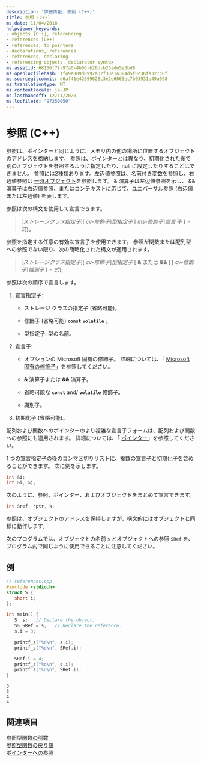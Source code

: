 ```yaml
---
description: '詳細情報: 参照 (C++)'
title: 参照 (C++)
ms.date: 11/04/2016
helpviewer_keywords:
- objects [C++], referencing
- references [C++]
- references, to pointers
- declarations, references
- references, declaring
- referencing objects, declarator syntax
ms.assetid: 68156f7f-97a0-4b66-b26d-b25ade5e3bd8
ms.openlocfilehash: 1f49e089d8992a32f30e1a384d5f0c36fa327c0f
ms.sourcegitcommit: d6af41e42699628c3e2e6063ec7b03931a49a098
ms.translationtype: MT
ms.contentlocale: ja-JP
ms.lasthandoff: 12/11/2020
ms.locfileid: "97250050"
---
```

# <a name="references-c"></a>参照 (C++)

参照は、ポインターと同じように、メモリ内の他の場所に位置するオブジェクトのアドレスを格納します。 参照は、ポインターとは異なり、初期化された後で別のオブジェクトを参照するように指定したり、null に設定したりすることはできません。 参照には2種類あります。左辺値参照は、名前付き変数を参照し、右辺値参照は [一時オブジェクト](../cpp/temporary-objects.md)を参照します。 & 演算子は左辺値参照を示し、 && 演算子は右辺値参照、またはコンテキストに応じて、ユニバーサル参照 (右辺値または左辺値) を表します。

参照は次の構文を使用して宣言できます。

> \[*ストレージクラス指定子*]\[ *cv-修飾子*]*型指定子* \[ *ms-修飾子*]*宣言* 子 \[ **=** *式*]**。**

参照を指定する任意の有効な宣言子を使用できます。 参照が関数または配列型への参照でない限り、次の簡略化された構文が適用されます。

> \[*ストレージクラス指定子*]\[ *cv-修飾子*]*型指定子* \[ **&** または **&&** ] \[ *cv-修飾子*]*識別子* \[ **=** *式*]**;**

参照は次の順序で宣言します。

1. 宣言指定子:

   - ストレージ クラスの指定子 (省略可能)。

   - 修飾子 (省略可能) **`const`** **`volatile`** 。

   - 型指定子: 型の名前。

1. 宣言子: 

   - オプションの Microsoft 固有の修飾子。 詳細については、「 [Microsoft 固有の修飾子](../cpp/microsoft-specific-modifiers.md)」を参照してください。

   - **&** 演算子または **&&** 演算子。

   - 省略可能な **`const`** and/ **`volatile`** 修飾子。

   - 識別子。

1. 初期化子 (省略可能)。

配列および関数へのポインターのより複雑な宣言子フォームは、配列および関数への参照にも適用されます。 詳細については、「 [ポインター](../cpp/pointers-cpp.md)」を参照してください。

1 つの宣言指定子の後のコンマ区切りリストに、複数の宣言子と初期化子を含めることができます。 次に例を示します。

```cpp
int &i;
int &i, &j;
```

次のように、参照、ポインター、およびオブジェクトをまとめて宣言できます。

```cpp
int &ref, *ptr, k;
```

参照は、オブジェクトのアドレスを保持しますが、構文的にはオブジェクトと同様に動作します。

次のプログラムでは、オブジェクトの名前 `s` とオブジェクトへの参照 `SRef` を、プログラム内で同じように使用できることに注意してください。

## <a name="example"></a>例

```cpp
// references.cpp
#include <stdio.h>
struct S {
   short i;
};

int main() {
   S  s;   // Declare the object.
   S& SRef = s;   // Declare the reference.
   s.i = 3;

   printf_s("%d\n", s.i);
   printf_s("%d\n", SRef.i);

   SRef.i = 4;
   printf_s("%d\n", s.i);
   printf_s("%d\n", SRef.i);
}
```

```Output
3
3
4
4
```

## <a name="see-also"></a>関連項目

[参照型関数の引数](../cpp/reference-type-function-arguments.md)<br/>
[参照型関数の戻り値](../cpp/reference-type-function-returns.md)<br/>
[ポインターへの参照](../cpp/references-to-pointers.md)
